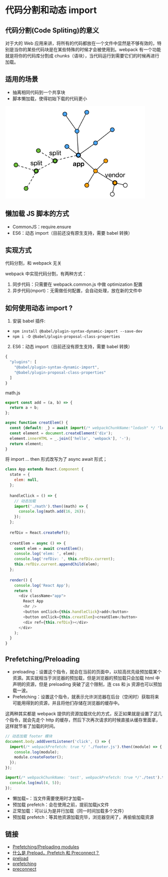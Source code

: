 # 代码分割和动态 import

## 代码分割(Code Spliting)的意义

对于大的 Web 应用来讲，将所有的代码都放在一个文件中显然是不够有效的，特别是当你的某些代码块是在某些特殊的时候才会被使用到。webpack 有一个功能就是将你的代码库分割成 chunks（语块），当代码运行到需要它们的时候再进行加载。

## 适用的场景

- 抽离相同代码到⼀个共享块
- 脚本懒加载，使得初始下载的代码更小

![chunks_222933.png](../img/chunks_222933.png)

## 懒加载 JS 脚本的方式

- CommonJS：require.ensure
- ES6：动态 import（目前还没有原生支持，需要 babel 转换）

## 实现方式

代码分割，和 webpack 无关

webpack 中实现代码分割，有两种方式：

1. 同步代码：只需要在 webpack.common.js 中做 optimization 配置
2. 异步代码(mport)：无需做任何配置，会自动处理，放在新的文件中

## 如何使用动态 import ?

1. 安装 babel 插件:

- `npm install @babel/plugin-syntax-dynamic-import --save-dev`
- `npm i -D @babel/plugin-proposal-class-properties`

2. ES6：动态 import（目前还没有原生支持，需要 babel 转换）

```js
{
  "plugins": [
    "@babel/plugin-syntax-dynamic-import",
    "@babel/plugin-proposal-class-properties"
  ]
}
```

math.js

```js
export const add = (a, b) => {
  return a + b;
};
```

```js
async function creatElem() {
  const {default: _} = await import(/* webpackChunkName:"lodash" */ 'lodash');
  const element = document.createElement('div');
  element.innerHTML = _.join(['hello', 'webpack'], '-');
  return element;
}
```

将 import ... then 形式改写为了 async await 形式；

```js
class App extends React.Component {
  state = {
    elem: null,
  };

  handleClick = () => {
    // 动态加载
    import('./math').then((math) => {
      console.log(math.add(16, 26));
    });
  };

  refDiv = React.createRef();

  creatElem = async () => {
    const elem = await creatElem();
    console.log('elem: ', elem);
    console.log('refDiv: ', this.refDiv.current);
    this.refDiv.current.appendChild(elem);
  };

  render() {
    console.log('React App');
    return (
      <div className="app">
        React App
        <hr />
        <button onClick={this.handleClick}>add</button>
        <button onClick={this.creatElem}>creatElem</button>
        <div ref={this.refDiv}></div>
      </div>
    );
  }
}
```

## Prefetching/Preloading

- preloading：设置这个指令，就会在当前的页面中，以较高优先级预加载某个资源。其实就相当于浏览器的预加载，但是浏览器的预加载只会加载 html 中声明的资源，但是 preloading 突破了这个限制，连 css 和 js 资源也可以预加载一波。
- Prefetching：设置这个指令，就表示允许浏览器在后台（空闲时）获取将来可能用得到的资源，并且将他们存储在浏览器的缓存中。

这两种其实都是 webpack 提供的资源加载优化的方式，反正如果就是设置了这几个指令，就会先走个 http 的缓存，然后下次再次请求的时候直接从缓存里面拿，这样就节省了加载的时间。

```js
// 动态加载 footer 模块
document.body.addEventListener('click', () => {
  import(/* webpackPrefetch: true */ './footer.js').then((module) => {
    console.log(module);
    module.createFooter();
  });
});
```

```js
import(/* webpackChunkName: 'test', webpackPrefetch: true */'./test').then(({ mul }) => {
  console.log(mul(4, 5));
});
```

- 懒加载~：当文件需要使用时才加载~
- 预加载 prefetch：会在使用之前，提前加载js文件
- 正常加载：可以认为是并行加载（同一时间加载多个文件）
- 预加载 prefetch：等其他资源加载完毕，浏览器空闲了，再偷偷加载资源

## 链接

- [Prefetching/Preloading modules](https://webpack.js.org/guides/code-splitting/#prefetchingpreloading-modules)
- [什么是 Preload，Prefetch 和 Preconnect？](https://github.com/fi3ework/blog/issues/32)
- [preload](https://www.keycdn.com/support/preload-directive)
- [prefetching](https://www.keycdn.com/support/prefetching)
- [preconnect](https://www.keycdn.com/support/preconnect)
